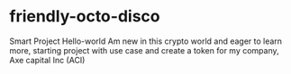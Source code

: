 # friendly-octo-disco
Smart Project
Hello-world 
Am new in this crypto world and eager to learn more, starting  project with use case and create a token for my company,  Axe capital Inc (ACI)
